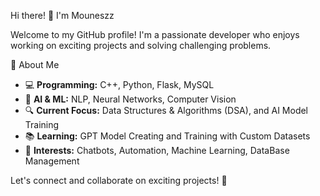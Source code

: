 Hi there! 👋 I'm Mouneszz 

Welcome to my GitHub profile! I'm a passionate developer who enjoys working on exciting projects and solving challenging problems.

🚀 About Me
- 💻 **Programming:** C++, Python, Flask, MySQL
- 🤖 **AI & ML:** NLP, Neural Networks, Computer Vision
- 🔍 **Current Focus:** Data Structures & Algorithms (DSA), and AI Model Training
- 📚 **Learning:** GPT Model Creating and Training with Custom Datasets 
- 🎯 **Interests:** Chatbots, Automation, Machine Learning, DataBase Management

Let's connect and collaborate on exciting projects! 🚀

